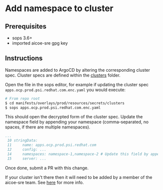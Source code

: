 # Add namespace to cluster

## Prerequisites

* sops 3.6+
* imported aicoe-sre gpg key

## Instructions

Namespaces are added to ArgoCD by altering the corresponding cluster spec. Cluster specs are defined within the [clusters](../../manifests/overlays/prod/resources/secrets/clusters) folder.

Open the file in the sops editor, for example if updating the cluster spec `apps.ocp.prod.psi.redhat.com.enc.yaml` you would execute:
```bash
# From repo root
$ cd manifests/overlays/prod/resources/secrets/clusters
$ sops apps.ocp.prod.psi.redhat.com.enc.yaml
```
This should open the decrypted form of the cluster spec. Update the namespace field by appending your namespace (comma-separated, no spaces, if there are multiple namespaces).

```yaml
...
 10 stringData:
 11     name: apps.ocp.prod.psi.redhat.com
 12     config: ...
 14     namespaces: namespace-1,namespace-2 # Update this field by appending the new namespace
 15     server: ...
```

Once done, submit a PR with this change.

If your cluster isn't there then it will need to be added by a member of the aicoe-sre team. See [here](add_new_cluster_spec.md) for more info.
